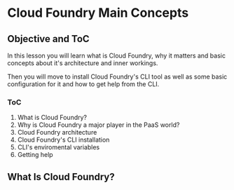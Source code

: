 # Cloud Foundry Main Concepts

## Objective and ToC

In this lesson you will learn what is Cloud Foundry, why it matters and basic concepts about it's architecture and inner workings.

Then you will move to install Cloud Foundry's CLI tool as well as some basic configuration for it and how to get help from the CLI.

### ToC

1. What is Cloud Foundry?
2. Why is Cloud Foundry a major player in the PaaS world?
3. Cloud Foundry architecture
4. Cloud Foundry's CLI installation
5. CLI's enviromental variables
6. Getting help

## What Is Cloud Foundry?

